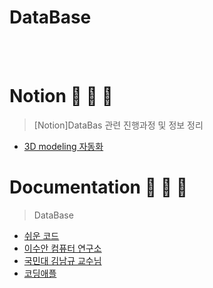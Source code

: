 # DataBase

<br><br>

# **Notion**  🍏 🍎 🍋

> [Notion]DataBas 관련 진행과정 및 정보 정리  

- [3D modeling 자동화]([https://www.notion.so/3D-modeling-3b27355783374c55a41b34590826077c](https://www.notion.so/Database-9d9f001628484cd48b5843f147a6673b))

# **Documentation**  🍏 🍎 🍋

> DataBase 

- [쉬운 코드](https://youtu.be/aL0XXc1yGPs)
- [이수안 컴퓨터 연구소](https://youtu.be/HmVAN1xq9KI)
- [국민대 김남규 교수님](https://youtu.be/K4jiTvSIfB4)
- [코딩애플](https://youtu.be/Y1FbowQRcmI)
